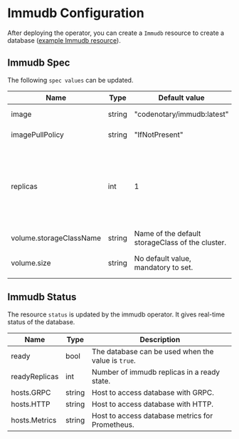 # Immudb Configuration

After deploying the operator, you can create a `Immudb` resource to create a database ([example Immudb resource](../config/samples/v1_immudb.yaml)).

## Immudb Spec

The following `spec values` can be updated.

| Name | Type | Default value | Description |
| --- | --- | --- | --- |
| image | string | "codenotary/immudb:latest" | The Immudb image. |
| imagePullPolicy | string | "IfNotPresent" | ImagePullPolicy of immudb image. |
| replicas | int | 1 | Number of replicas of immudb image. The value can only be 1 at the moment. The immudb team is working hard in adding replication in the future. |
| volume.storageClassName | string | Name of the default storageClass of the cluster.  | StorageClassName of the database. |
| volume.size | string | No default value, mandatory to set.  | Size of the database, e.g., 5Mi, 10Gi.  |

## Immudb Status

The resource `status` is updated by the immudb operator. It gives real-time status of the database.

| Name | Type | Description |
| --- | --- | --- |
| ready | bool | The database can be used when the value is `true`.|
| readyReplicas | int |  Number of immudb replicas in a ready state.|
| hosts.GRPC | string | Host to access database with GRPC.|
| hosts.HTTP | string | Host to access database with HTTP.|
| hosts.Metrics | string | Host to access database metrics for Prometheus.|